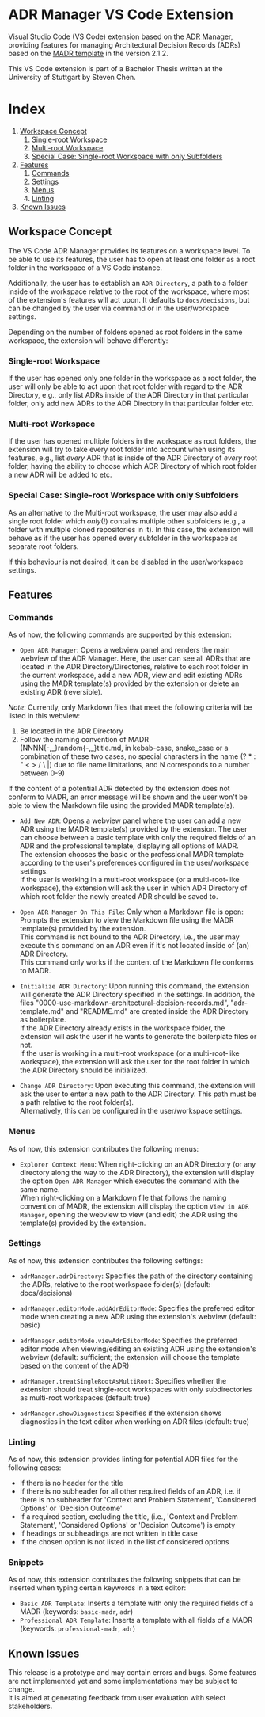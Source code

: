 # ADR Manager VS Code Extension

Visual Studio Code (VS Code) extension based on the [ADR Manager](https://github.com/adr/adr-manager), providing features for managing Architectural Decision Records (ADRs) based on the [MADR template](https://adr.github.io/madr/) in the version 2.1.2.

This VS Code extension is part of a Bachelor Thesis written at the University of Stuttgart by Steven Chen.

# Index
1. [Workspace Concept](#workspace-concept)
    1. [Single-root Workspace](#single-root-workspace)
    2. [Multi-root Workspace](#multi-root-workspace)
    3. [Special Case: Single-root Workspace with only Subfolders](#special-case-single-root-workspace-with-only-subfolders)
2. [Features](#features)
    1. [Commands](#commands)
    2. [Settings](#settings)
    3. [Menus](#menus)
    4. [Linting](#linting)
3. [Known Issues](#known-issues)

## Workspace Concept

The VS Code ADR Manager provides its features on a workspace level. To be able to use its features, the user has to open at least one folder as a root folder in the workspace of a VS Code instance.

Additionally, the user has to establish an `ADR Directory`, a path to a folder inside of the workspace relative to the root of the workspace, where most of the extension's features will act upon. It defaults to `docs/decisions`, but can be changed by the user via command or in the user/workspace settings.

Depending on the number of folders opened as root folders in the same workspace, the extension will behave differently:

### Single-root Workspace

If the user has opened only one folder in the workspace as a root folder, the user will only be able to act upon that root folder with regard to the ADR Directory, e.g., only list ADRs inside of the ADR Directory in that particular folder, only add new ADRs to the ADR Directory in that particular folder etc.

### Multi-root Workspace

If the user has opened multiple folders in the workspace as root folders, the extension will try to take every root folder into account when using its features, e.g., list _every_ ADR that is inside of the ADR Directory of _every_ root folder, having the ability to choose which ADR Directory of which root folder a new ADR will be added to etc.

### Special Case: Single-root Workspace with only Subfolders

As an alternative to the Multi-root workspace, the user may also add a single root folder which _only_(!) contains multiple other subfolders (e.g., a folder with multiple cloned repositories in it). In this case, the extension will behave as if the user has opened every subfolder in the workspace as separate root folders.

If this behaviour is not desired, it can be disabled in the user/workspace settings.

## Features

### Commands

As of now, the following commands are supported by this extension:

* `Open ADR Manager`: Opens a webview panel and renders the main webview of the ADR Manager. Here, the user can see all ADRs that are located in the ADR Directory/Directories, relative to each root folder in the current workspace, add a new ADR, view and edit existing ADRs using the MADR template(s) provided by the extension or delete an existing ADR (reversible).<br/>
  
<i>Note</i>: Currently, only Markdown files that meet the following criteria will be listed in this webview:

1. Be located in the ADR Directory
2. Follow the naming convention of MADR <br/>(NNNN{-,\_}random{-,\_}title.md, in kebab-case, snake_case or a combination of these two cases, no special characters in the name (? * : " < > / \ |) due to file name limitations, and N corresponds to a number between 0-9)

If the content of a potential ADR detected by the extension does not conform to MADR, an error message will be shown and the user won't be able to view the Markdown file using the provided MADR template(s).

* `Add New ADR`: Opens a webview panel where the user can add a new ADR using the MADR template(s) provided by the extension. The user can choose between a basic template with only the required fields of an ADR and the professional template, displaying all options of MADR.<br/>
The extension chooses the basic or the professional MADR template according to the user's preferences configured in the user/workspace settings.<br/>
If the user is working in a multi-root workspace (or a multi-root-like workspace), the extension will ask the user in which ADR Directory of which root folder the newly created ADR should be saved to.

* `Open ADR Manager On This File`: Only when a Markdown file is open: Prompts the extension to view the Markdown file using the MADR template(s) provided by the extension.<br/>
This command is not bound to the ADR Directory, i.e., the user may execute this command on an ADR even if it's not located inside of (an) ADR Directory.<br/>
This command only works if the content of the Markdown file conforms to MADR.

* `Initialize ADR Directory`: Upon running this command, the extension will generate the ADR Directory specified in the settings. In addition, the files "0000-use-markdown-architectural-decision-records.md", "adr-template.md" and "README.md" are created inside the ADR Directory as boilerplate. <br/>
If the ADR Directory already exists in the workspace folder, the extension will ask the user if he wants to generate the boilerplate files or not.<br/>
If the user is working in a multi-root workspace (or  a multi-root-like workspace), the extension will ask the user for the root folder in which the ADR Directory should be initialized.

* `Change ADR Directory`: Upon executing this command, the extension will ask the user to enter a new path to the ADR Directory. This path must be a path relative to the root folder(s).<br/>
Alternatively, this can be configured in the user/workspace settings.

### Menus

As of now, this extension contributes the following menus:

* `Explorer Context Menu`: When right-clicking on an ADR Directory (or any directory along the way to the ADR Directory), the extension will display the option `Open ADR Manager` which executes the command with the same name.<br/>
When right-clicking on a Markdown file that follows the naming convention of MADR, the extension will display the option `View in ADR Manager`, opening the webview to view (and edit) the ADR using the template(s) provided by the extension.


### Settings

As of now, this extension contributes the following settings:

* `adrManager.adrDirectory`: Specifies the path of the directory containing the ADRs, relative to the root workspace folder(s) (default: docs/decisions)

* `adrManager.editorMode.addAdrEditorMode`: Specifies the preferred editor mode when creating a new ADR using the extension's webview (default: basic)
  
* `adrManager.editorMode.viewAdrEditorMode`: Specifies the preferred editor mode when viewing/editing an existing ADR using the extension's webview (default: sufficient; the extension will choose the template based on the content of the ADR)

* `adrManager.treatSingleRootAsMultiRoot`: Specifies whether the extension should treat single-root workspaces with only subdirectories as multi-root workspaces (default: true)

* `adrManager.showDiagnostics`: Specifies if the extension shows diagnostics in the text editor when working on ADR files (default: true)

### Linting

As of now, this extension provides linting for potential ADR files for the following cases:

* If there is no header for the title
* If there is no subheader for all other required fields of an ADR, i.e. if there is no subheader for 'Context and Problem Statement', 'Considered Options' or 'Decision Outcome'
* If a required section, excluding the title, (i.e., 'Context and Problem Statement', 'Considered Options' or 'Decision Outcome') is empty
* If headings or subheadings are not written in title case
* If the chosen option is not listed in the list of considered options

### Snippets

As of now, this extension contributes the following snippets that can be inserted when typing certain keywords in a text editor:

* `Basic ADR Template`: Inserts a template with only the required fields of a MADR (keywords: `basic-madr`, `adr`)
* `Professional ADR Template`: Inserts a template with all fields of a MADR (keywords: `professional-madr`, `adr`)

## Known Issues

This release is a prototype and may contain errors and bugs. Some features are not implemented yet and some implementations may be subject to change.<br/>
It is aimed at generating feedback from user evaluation with select stakeholders.